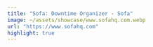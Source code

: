 ```yaml
---
title: "Sofa: Downtime Organizer - Sofa"
image: ~/assets/showcase/www.sofahq.com.webp
url: "https://www.sofahq.com"
highlight: true
---
```

